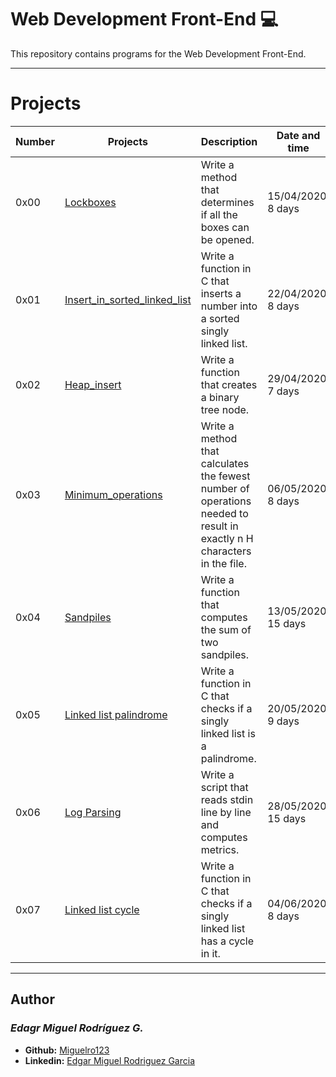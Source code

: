  # Web Development Front-End :computer:

  This repository contains programs for the Web Development Front-End.

---

  # Projects
  
  Number | Projects | Description | Date and time
  ----------- | ----------- | ----------- | -----------
  0x00 | [Lockboxes](./0x00-lockboxes) | Write a method that determines if all the boxes can be opened. | 15/04/2020, 8 days
  0x01 | [Insert_in_sorted_linked_list](./0x01-insert_in_sorted_linked_list) | Write a function in C that inserts a number into a sorted singly linked list. | 22/04/2020, 8 days
  0x02 | [Heap_insert](./0x02-heap_insert) | Write a function that creates a binary tree node. | 29/04/2020, 7 days
  0x03 | [Minimum_operations](./0x03-minimum_operations) | Write a method that calculates the fewest number of operations needed to result in exactly n H characters in the file. | 06/05/2020, 8 days
  0x04 | [Sandpiles](./0x04-sandpiles) | Write a function that computes the sum of two sandpiles. | 13/05/2020, 15 days
  0x05 | [Linked list palindrome](./0x05-linked_list_palindrome) | Write a function in C that checks if a singly linked list is a palindrome. | 20/05/2020, 9 days
  0x06 | [Log Parsing](./0x06-log_parsing) | Write a script that reads stdin line by line and computes metrics. | 28/05/2020, 15 days
  0x07 | [Linked list cycle](./0x07-linked_list_cycle) | Write a function in C that checks if a singly linked list has a cycle in it. | 04/06/2020, 8 days
  
---

## Author
### _Edagr Miguel Rodríguez G._

- **Github:** [Miguelro123](https://github.com/Miguelro123) 
- **Linkedin:** [Edgar Miguel Rodriguez Garcia](https://www.linkedin.com/in/edgar-miguel-rodriguez-garcia-20a5281a2/)
